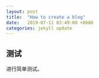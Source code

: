 ```yaml
---
layout: post
title:  "How to create a blog"
date:   2019-07-11 03:49:00 +0800
categories: jekyll update 
---
```

## 测试  

进行简单测试。  
